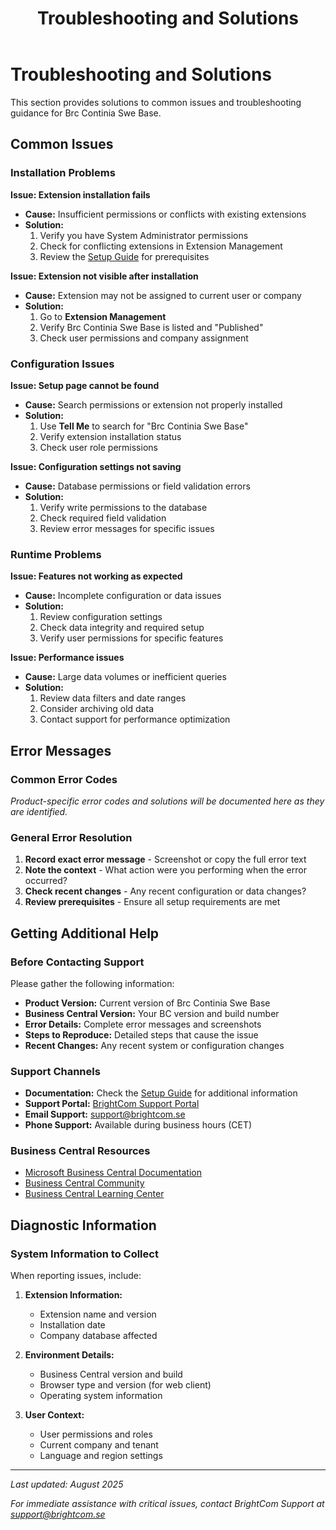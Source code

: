 ﻿---
title: "Troubleshooting and Solutions"
description: "Common issues and solutions for Brc Continia Swe Base"
weight: 20
---

# Troubleshooting and Solutions

This section provides solutions to common issues and troubleshooting guidance for Brc Continia Swe Base.

## Common Issues

### Installation Problems

**Issue: Extension installation fails**
- **Cause:** Insufficient permissions or conflicts with existing extensions
- **Solution:** 
  1. Verify you have System Administrator permissions
  2. Check for conflicting extensions in Extension Management
  3. Review the [Setup Guide](../setup/) for prerequisites

**Issue: Extension not visible after installation**
- **Cause:** Extension may not be assigned to current user or company
- **Solution:**
  1. Go to **Extension Management**
  2. Verify Brc Continia Swe Base is listed and "Published"
  3. Check user permissions and company assignment

### Configuration Issues

**Issue: Setup page cannot be found**
- **Cause:** Search permissions or extension not properly installed
- **Solution:**
  1. Use **Tell Me** to search for "Brc Continia Swe Base"
  2. Verify extension installation status
  3. Check user role permissions

**Issue: Configuration settings not saving**
- **Cause:** Database permissions or field validation errors
- **Solution:**
  1. Verify write permissions to the database
  2. Check required field validation
  3. Review error messages for specific issues

### Runtime Problems

**Issue: Features not working as expected**
- **Cause:** Incomplete configuration or data issues
- **Solution:**
  1. Review configuration settings
  2. Check data integrity and required setup
  3. Verify user permissions for specific features

**Issue: Performance issues**
- **Cause:** Large data volumes or inefficient queries
- **Solution:**
  1. Review data filters and date ranges
  2. Consider archiving old data
  3. Contact support for performance optimization

## Error Messages

### Common Error Codes

*Product-specific error codes and solutions will be documented here as they are identified.*

### General Error Resolution

1. **Record exact error message** - Screenshot or copy the full error text
2. **Note the context** - What action were you performing when the error occurred?
3. **Check recent changes** - Any recent configuration or data changes?
4. **Review prerequisites** - Ensure all setup requirements are met

## Getting Additional Help

### Before Contacting Support

Please gather the following information:

- **Product Version:** Current version of Brc Continia Swe Base
- **Business Central Version:** Your BC version and build number
- **Error Details:** Complete error messages and screenshots
- **Steps to Reproduce:** Detailed steps that cause the issue
- **Recent Changes:** Any recent system or configuration changes

### Support Channels

- **Documentation:** Check the [Setup Guide](../setup/) for additional information
- **Support Portal:** [BrightCom Support Portal](https://support.brightcom.se)
- **Email Support:** support@brightcom.se
- **Phone Support:** Available during business hours (CET)

### Business Central Resources

- [Microsoft Business Central Documentation](https://docs.microsoft.com/dynamics365/business-central/)
- [Business Central Community](https://community.dynamics.com/business/)
- [Business Central Learning Center](https://docs.microsoft.com/learn/dynamics365/business-central)

## Diagnostic Information

### System Information to Collect

When reporting issues, include:

1. **Extension Information:**
   - Extension name and version
   - Installation date
   - Company database affected

2. **Environment Details:**
   - Business Central version and build
   - Browser type and version (for web client)
   - Operating system information

3. **User Context:**
   - User permissions and roles
   - Current company and tenant
   - Language and region settings

---

*Last updated: August 2025*

*For immediate assistance with critical issues, contact BrightCom Support at support@brightcom.se*
